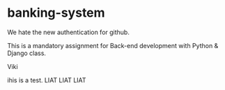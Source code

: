 # banking-system

We hate the new authentication for github.

This is a mandatory assignment for Back-end development with Python &amp; Django class.

Viki

ihis is a test.
LIAT LIAT LIAT
